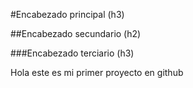 #Encabezado principal (h3)

##Encabezado secundario (h2)

###Encabezado terciario (h3)

Hola este es mi primer proyecto en github